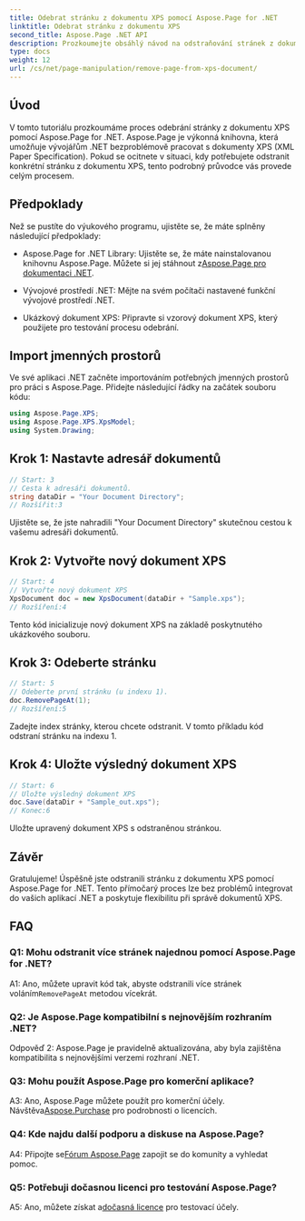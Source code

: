 ```yaml
---
title: Odebrat stránku z dokumentu XPS pomocí Aspose.Page for .NET
linktitle: Odebrat stránku z dokumentu XPS
second_title: Aspose.Page .NET API
description: Prozkoumejte obsáhlý návod na odstraňování stránek z dokumentů XPS pomocí Aspose.Page for .NET. Naučte se krok za krokem proces, předpoklady a často kladené otázky pro bezproblémovou manipulaci s dokumenty.
type: docs
weight: 12
url: /cs/net/page-manipulation/remove-page-from-xps-document/
---
```

## Úvod

V tomto tutoriálu prozkoumáme proces odebrání stránky z dokumentu XPS pomocí Aspose.Page for .NET. Aspose.Page je výkonná knihovna, která umožňuje vývojářům .NET bezproblémově pracovat s dokumenty XPS (XML Paper Specification). Pokud se ocitnete v situaci, kdy potřebujete odstranit konkrétní stránku z dokumentu XPS, tento podrobný průvodce vás provede celým procesem.

## Předpoklady

Než se pustíte do výukového programu, ujistěte se, že máte splněny následující předpoklady:

-  Aspose.Page for .NET Library: Ujistěte se, že máte nainstalovanou knihovnu Aspose.Page. Můžete si jej stáhnout z[Aspose.Page pro dokumentaci .NET](https://reference.aspose.com/page/net/).

- Vývojové prostředí .NET: Mějte na svém počítači nastavené funkční vývojové prostředí .NET.

- Ukázkový dokument XPS: Připravte si vzorový dokument XPS, který použijete pro testování procesu odebrání.

## Import jmenných prostorů

Ve své aplikaci .NET začněte importováním potřebných jmenných prostorů pro práci s Aspose.Page. Přidejte následující řádky na začátek souboru kódu:

```csharp
using Aspose.Page.XPS;
using Aspose.Page.XPS.XpsModel;
using System.Drawing;
```

## Krok 1: Nastavte adresář dokumentů

```csharp
// Start: 3
// Cesta k adresáři dokumentů.
string dataDir = "Your Document Directory";
// Rozšířit:3
```

Ujistěte se, že jste nahradili "Your Document Directory" skutečnou cestou k vašemu adresáři dokumentů.

## Krok 2: Vytvořte nový dokument XPS

```csharp
// Start: 4
// Vytvořte nový dokument XPS
XpsDocument doc = new XpsDocument(dataDir + "Sample.xps");
// Rozšíření:4
```

Tento kód inicializuje nový dokument XPS na základě poskytnutého ukázkového souboru.

## Krok 3: Odeberte stránku

```csharp
// Start: 5
// Odeberte první stránku (u indexu 1).
doc.RemovePageAt(1);
// Rozšíření:5
```

Zadejte index stránky, kterou chcete odstranit. V tomto příkladu kód odstraní stránku na indexu 1.

## Krok 4: Uložte výsledný dokument XPS

```csharp
// Start: 6
// Uložte výsledný dokument XPS
doc.Save(dataDir + "Sample_out.xps");
// Konec:6
```

Uložte upravený dokument XPS s odstraněnou stránkou.

## Závěr

Gratulujeme! Úspěšně jste odstranili stránku z dokumentu XPS pomocí Aspose.Page for .NET. Tento přímočarý proces lze bez problémů integrovat do vašich aplikací .NET a poskytuje flexibilitu při správě dokumentů XPS.

## FAQ

### Q1: Mohu odstranit více stránek najednou pomocí Aspose.Page for .NET?

A1: Ano, můžete upravit kód tak, abyste odstranili více stránek voláním`RemovePageAt` metodou vícekrát.

### Q2: Je Aspose.Page kompatibilní s nejnovějším rozhraním .NET?

Odpověď 2: Aspose.Page je pravidelně aktualizována, aby byla zajištěna kompatibilita s nejnovějšími verzemi rozhraní .NET.

### Q3: Mohu použít Aspose.Page pro komerční aplikace?

 A3: Ano, Aspose.Page můžete použít pro komerční účely. Návštěva[Aspose.Purchase](https://purchase.aspose.com/buy) pro podrobnosti o licencích.

### Q4: Kde najdu další podporu a diskuse na Aspose.Page?

 A4: Připojte se[Fórum Aspose.Page](https://forum.aspose.com/c/page/39) zapojit se do komunity a vyhledat pomoc.

### Q5: Potřebuji dočasnou licenci pro testování Aspose.Page?

 A5: Ano, můžete získat a[dočasná licence](https://purchase.aspose.com/temporary-license/) pro testovací účely.
